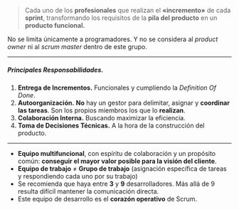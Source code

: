 > Cada uno de los **profesionales** que realizan el **«incremento»** de cada **sprint**, transformando los requisitos de la **pila del producto** en un **producto funcional.** 

No se limita únicamente a programadores. Y no se considera al *product owner* ni al *scrum master* dentro de este grupo.
****
##### **Principales Responsabilidades**. 
1. **Entrega de Incrementos.** Funcionales y cumpliendo la *Definition Of Done*.
2. **Autoorganización.** **No** hay un gestor para delimitar, asignar y **coordinar las tareas**. Son los propios miembros los que lo **realizan**.
3. **Colaboración Interna.** Buscando maximizar la eficiencia.
4. **Toma de Decisiones Técnicas.** A la hora de la construcción del producto.
****
- **Equipo multifuncional**, con espíritu de colaboración y un propósito común: **conseguir el mayor valor posible para la visión del cliente**.
- **Equipo de trabajo** $\neq$ **Grupo de trabajo** (asignación específica de tareas y respondiendo cada uno por su trabajo)
 - Se recomienda que haya entre **3** y **9** desarrolladores. Más allá de 9 resulta difícil mantener la comunicación directa.
 - Este equipo de desarrollo es el **corazón operativo** de Scrum.
